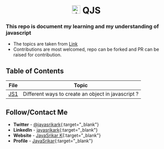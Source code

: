 <div align="center">

<h1>  
    <img src="https://user-images.githubusercontent.com/60209418/157986572-aec295ae-201f-4c35-8575-6da22081f93a.png" alt="javascript icon" width="26"/>
    QJS
</h1>

</div>

### This repo is document my learning and my understanding of javascript

- The topics are taken from [Link](https://github.com/sudheerj/javascript-interview-questions)
- Contributions are most welcomed, repo can be forked and PR can be raised for contribution.

## Table of Contents

| File          | Topic                                              |
| ------------- | -------------------------------------------------- |
| [JS1](JS1.md) | Different ways to create an object in javascript ? |

## **Follow/Contact Me**

- **Twitter** - [@jayasrikark](https://bit.ly/znjs-twitter){:target="\_blank"}
- **LinkedIn** - [jayasrikark](https://bit.ly/znjs-linkedin){:target="\_blank"}
- **Website** - [JayaSrikar K](https://bit.ly/znjs-netlify){:target="\_blank"}
- **Profile** - [JayaSrikar](https://bit.ly/jayasrikar){:target="\_blank"}
